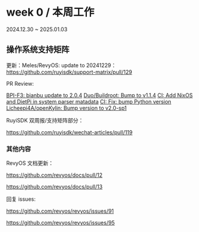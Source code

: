 # week 0 / 本周工作

2024.12.30 ~ 2025.01.03

## 操作系统支持矩阵

更新：Meles/RevyOS: update to 20241229：https://github.com/ruyisdk/support-matrix/pull/129

PR Review:

[BPI-F3: bianbu update to 2.0.4](https://github.com/ruyisdk/support-matrix/pull/126)
[Duo/Buildroot: Bump to v1.1.4](https://github.com/ruyisdk/support-matrix/pull/127)
[CI: Add NixOS and DietPi in system parser matadata](https://github.com/ruyisdk/support-matrix/pull/128)
[CI: Fix: bump Python version](https://github.com/ruyisdk/support-matrix/pull/130)
[Licheepi4A/openKylin: Bump version to v2.0-sp1](https://github.com/ruyisdk/support-matrix/pull/131)


RuyiSDK 双周报/支持矩阵部分：

https://github.com/ruyisdk/wechat-articles/pull/119

### 其他内容

RevyOS 文档更新：

https://github.com/revyos/docs/pull/12

https://github.com/revyos/docs/pull/13

回复 issues: 

https://github.com/revyos/revyos/issues/91

https://github.com/revyos/revyos/issues/95